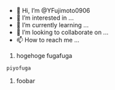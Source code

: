 - 👋 Hi, I’m @YFujimoto0906
- 👀 I’m interested in ...
- 🌱 I’m currently learning ...
- 💞️ I’m looking to collaborate on ...
- 📫 How to reach me ...

<!---
YFujimoto0906/YFujimoto0906 is a ✨ special ✨ repository because its `README.md` (this file) appears on your GitHub profile.
You can click the Preview link to take a look at your changes.
--->

1. hogehoge
fugafuga
```
piyofuga
```
1. foobar
